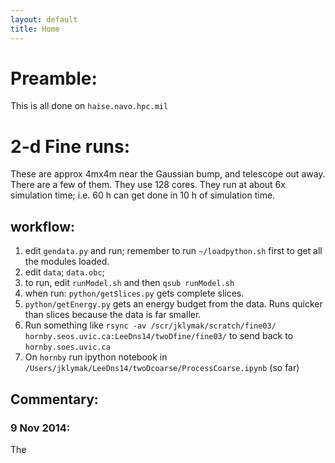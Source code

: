 ```yaml
---
layout: default
title: Home
---
```


# Preamble:

This is all done on `haise.navo.hpc.mil`
# 2-d Fine runs:

These are approx 4mx4m near the Gaussian bump, and telescope out away.  There are a few of them.  They use 128 cores.  They run at about 6x simulation time; i.e. 60 h can get done in 10 h of simulation time.  

## workflow:

  1. edit `gendata.py` and run; remember to run `~/loadpython.sh` first to get all the modules loaded.
  2. edit `data`; `data.obc`;
  3. to run, edit `runModel.sh` and then `qsub runModel.sh`
  3. when run: `python/getSlices.py` gets complete slices.
  4. `python/getEnergy.py` gets an energy budget from the data.  Runs quicker than slices because the data is far smaller.
  5. Run something like `rsync -av /scr/jklymak/scratch/fine03/ hornby.seos.uvic.ca:LeeDns14/twoDfine/fine03/` to send back to `hornby.soes.uvic.ca`
  6. On `hornby` run ipython notebook in `/Users/jklymak/LeeDns14/twoDcoarse/ProcessCoarse.ipynb` (so far)
  
## Commentary:

### 9 Nov 2014: 
The  
